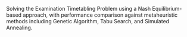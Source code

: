 Solving the Examination Timetabling Problem using a Nash Equilibrium-based approach, with performance comparison against metaheuristic methods including Genetic Algorithm, Tabu Search, and Simulated Annealing.
